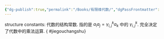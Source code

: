 ```yaml
---
{"dg-publish":true,"permalink":"/Books/有限维代数/","dgPassFrontmatter":true}
---
```


structure constants: 代数的结构常数. 指的是 $a_ia_j=\gamma^k_{i,j}a_k$ 中的 $\gamma^k_{i,j}$. 完全决定了代数中的乘法运算.
{ #jiegouchangshu}
